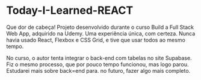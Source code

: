 # Today-I-Learned-REACT

Que dor de cabeça! Projeto desenvolvido durante o curso Build a Full Stack Web App, adquirido na Udemy.
Uma experiência única, com certeza. Nunca havia usado React, Flexbox e CSS Grid, e tive que usar todos ao mesmo tempo.

No curso, o autor tenta integrar o back-end com tabelas no site Supabase. Fiz o mesmo processo, que por pouco tempo funcionou, mas logo parou. Estudarei mais sobre back=end para. no futuro, fazer algo mais completo.
